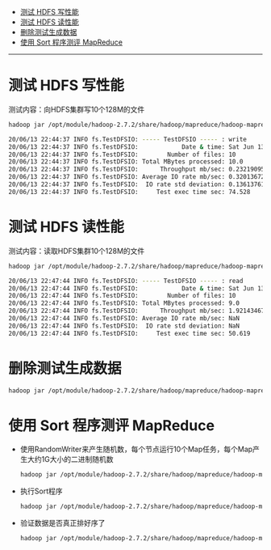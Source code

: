 


* [测试 HDFS 写性能](#%E6%B5%8B%E8%AF%95-hdfs-%E5%86%99%E6%80%A7%E8%83%BD)
* [测试 HDFS 读性能](#%E6%B5%8B%E8%AF%95-hdfs-%E8%AF%BB%E6%80%A7%E8%83%BD)
* [删除测试生成数据](#%E5%88%A0%E9%99%A4%E6%B5%8B%E8%AF%95%E7%94%9F%E6%88%90%E6%95%B0%E6%8D%AE)
* [使用 Sort 程序测评 MapReduce](#%E4%BD%BF%E7%94%A8-sort-%E7%A8%8B%E5%BA%8F%E6%B5%8B%E8%AF%84-mapreduce)


---
# 测试 HDFS 写性能
测试内容：向HDFS集群写10个128M的文件
```bash
hadoop jar /opt/module/hadoop-2.7.2/share/hadoop/mapreduce/hadoop-mapreduce-client-jobclient-2.7.2-tests.jar TestDFSIO -write -nrFiles 10 -fileSize 128MB

20/06/13 22:44:37 INFO fs.TestDFSIO: ----- TestDFSIO ----- : write
20/06/13 22:44:37 INFO fs.TestDFSIO:            Date & time: Sat Jun 13 22:44:37 CST 2020
20/06/13 22:44:37 INFO fs.TestDFSIO:        Number of files: 10
20/06/13 22:44:37 INFO fs.TestDFSIO: Total MBytes processed: 10.0
20/06/13 22:44:37 INFO fs.TestDFSIO:      Throughput mb/sec: 0.23219095384043836
20/06/13 22:44:37 INFO fs.TestDFSIO: Average IO rate mb/sec: 0.3201367259025574
20/06/13 22:44:37 INFO fs.TestDFSIO:  IO rate std deviation: 0.13613761220588563
20/06/13 22:44:37 INFO fs.TestDFSIO:     Test exec time sec: 74.528

```


# 测试 HDFS 读性能
测试内容：读取HDFS集群10个128M的文件
```bash
hadoop jar /opt/module/hadoop-2.7.2/share/hadoop/mapreduce/hadoop-mapreduce-client-jobclient-2.7.2-tests.jar TestDFSIO -read -nrFiles 10 -fileSize 128MB

20/06/13 22:47:44 INFO fs.TestDFSIO: ----- TestDFSIO ----- : read
20/06/13 22:47:44 INFO fs.TestDFSIO:            Date & time: Sat Jun 13 22:47:44 CST 2020
20/06/13 22:47:44 INFO fs.TestDFSIO:        Number of files: 10
20/06/13 22:47:44 INFO fs.TestDFSIO: Total MBytes processed: 9.0
20/06/13 22:47:44 INFO fs.TestDFSIO:      Throughput mb/sec: 1.9214346712211785
20/06/13 22:47:44 INFO fs.TestDFSIO: Average IO rate mb/sec: NaN
20/06/13 22:47:44 INFO fs.TestDFSIO:  IO rate std deviation: NaN
20/06/13 22:47:44 INFO fs.TestDFSIO:     Test exec time sec: 50.619
```


# 删除测试生成数据
```bash
hadoop jar /opt/module/hadoop-2.7.2/share/hadoop/mapreduce/hadoop-mapreduce-client-jobclient-2.7.2-tests.jar TestDFSIO -clean
```


# 使用 Sort 程序测评 MapReduce 
- 使用RandomWriter来产生随机数，每个节点运行10个Map任务，每个Map产生大约1G大小的二进制随机数
    ```bash 
    hadoop jar /opt/module/hadoop-2.7.2/share/hadoop/mapreduce/hadoop-mapreduce-examples-2.7.2.jar randomwriter random-data
    ```

- 执行Sort程序
    ```bash 
    hadoop jar /opt/module/hadoop-2.7.2/share/hadoop/mapreduce/hadoop-mapreduce-examples-2.7.2.jar sort random-data sorted-data
    ```

- 验证数据是否真正排好序了
    ```bash
    hadoop jar /opt/module/hadoop-2.7.2/share/hadoop/mapreduce/hadoop-mapreduce-client-jobclient-2.7.2-tests.jar testmapredsort -sortInput random-data -sortOutput sorted-data
    ```